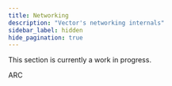 ```yaml
---
title: Networking
description: "Vector's networking internals"
sidebar_label: hidden
hide_pagination: true
---
```


<Alert variant="outlined" severity="warning">

This section is currently a work in progress.

</Alert>

<Jump to="/docs/about/under-the-hood/networking/adaptive-request-concurrency/" leftIcon="book">ARC</Jump>
